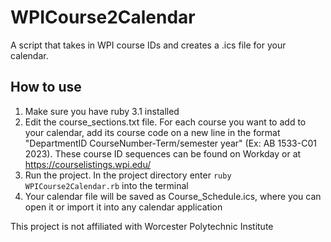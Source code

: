 # WPICourse2Calendar
A script that takes in WPI course IDs and creates a .ics file for your calendar.

## How to use
 1. Make sure you have ruby 3.1 installed
 2. Edit the course_sections.txt file. For each course you want to add to your calendar, add its course code on a new line in the format "DepartmentID CourseNumber-Term/semester year" (Ex: AB 1533-C01 2023). These course ID sequences can be found on Workday or at https://courselistings.wpi.edu/
 3. Run the project. In the project directory enter `ruby WPICourse2Calendar.rb` into the terminal
 4. Your calendar file will be saved as Course_Schedule.ics, where you can open it or import it into any calendar application

This project is not affiliated with Worcester Polytechnic Institute
